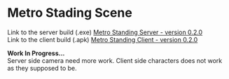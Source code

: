 # Metro Stading Scene

Link to the server build (.exe) [Metro Standing Server - version 0.2.0](https://drive.google.com/file/d/1XS94JYkXljUGSeWxiUlJjlL6mPSBC4TK/view?usp=sharing) <br>
Link to the client build (.apk) [Metro Standing Client - version 0.2.0](https://drive.google.com/file/d/1DpZZUJW0hR4nzddOYH5rvHLfnBAQ8Xah/view?usp=sharing) <br>

<b>Work In Progress...</b> <br>
Server side camera need more work.
Client side characters does not work as they supposed to be.

